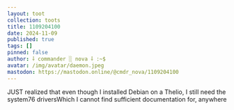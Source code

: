 ```yaml
---
layout: toot
collection: toots
title: 1109204100
date: 2024-11-09
published: true
tags: []
pinned: false
author: ⸸ commander ░ nova ⸸ :~$
avatar: /img/avatar/daemon.jpeg
mastodon: https://mastodon.online/@cmdr_nova/1109204100
---
```


JUST realized that even though I installed Debian on a Thelio, I still need the system76 driversWhich I cannot find sufficient documentation for, anywhere
